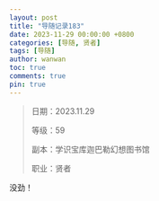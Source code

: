 ```yaml
---
layout: post
title: "导随记录183"
date: 2023-11-29 00:00:00 +0800
categories: [导随, 贤者]
tags: [导随]
author: wanwan
toc: true
comments: true
pin: true
---
```

> 日期：2023.11.29
>
> 等级：59
>
> 副本：学识宝库迦巴勒幻想图书馆
>
> 职业：贤者

没劲！